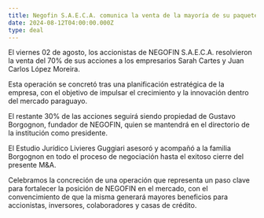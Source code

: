 ```yaml
---
title: Negofin S.A.E.C.A. comunica la venta de la mayoría de su paquete accionario
date: 2024-08-12T04:00:00.000Z
type: deal
---
```


El viernes 02 de agosto, los accionistas de NEGOFIN S.A.E.C.A. resolvieron la venta del 70% de sus acciones a los empresarios Sarah Cartes y Juan Carlos López Moreira.

Esta operación se concretó tras una planificación estratégica de la empresa, con el objetivo de impulsar el crecimiento y la innovación dentro del mercado paraguayo. 

El restante 30% de las acciones seguirá siendo propiedad de Gustavo Borgognon, fundador de NEGOFIN, quien se mantendrá en el directorio de la institución como presidente.

El Estudio Jurídico Livieres Guggiari asesoró y acompañó a la familia Borgognon en todo el proceso de negociación hasta el exitoso cierre del presente M\&A.

Celebramos la concreción de una operación que representa un paso clave para fortalecer la posición de NEGOFIN en el mercado, con el convencimiento de que la misma generará mayores beneficios para accionistas, inversores, colaboradores y casas de crédito.
